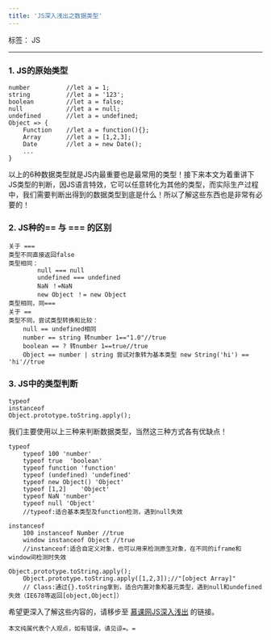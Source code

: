 ```yaml
---
title: 'JS深入浅出之数据类型'
---
```


标签： JS

---

### 1. **JS的原始类型**
```
number          //let a = 1;
string          //let a = '123';
boolean         //let a = false;
null            //let a = null;
undefined       //let a = undefined;
Object => {
    Function    //let a = function(){};
    Array       //let a = [1,2,3];
    Date        //let a = new Date();
    ...
}
```
以上的6种数据类型就是JS内最重要也是最常用的类型！接下来本文为着重讲下JS类型的判断，因JS语言特效，它可以任意转化为其他的类型，而实际生产过程中，我们需要判断出得到的数据类型到底是什么！所以了解这些东西也是非常有必要的！
<!--more-->
### 2. **JS种的== 与 === 的区别**

```
关于 ===
类型不同直接返回false
类型相同：
        null === null
        undefined === undefined
        NaN ！=NaN
        new Object ！= new Object
类型相同，同===
关于 ==
类型不同，尝试类型转换和比较：
    null == undefined相同
    number == string 转number 1=="1.0"//true
    boolean == ? 转number 1==true//true
    Object == number | string 尝试对象转为基本类型 new String('hi') == 'hi'//true
```
### 3. **JS中的类型判断**
```
typeof
instanceof
Object.prototype.toString.apply();
```
我们主要使用以上三种来判断数据类型，当然这三种方式各有优缺点！
```
typeof
    typeof 100 'number'
    typeof true  'boolean'
    typeof function 'function'
    typeof (undefined) 'undefined'
    typeof new Object() 'Object'
    typeof [1,2]    'Object'
    typeof NaN 'number'
    typeof null 'Object'
    //typeof:适合基本类型及function检测，遇到null失效
```

```
instanceof
    100 instanceof Number //true
    window instanceof Object //true
    //instanceof:适合自定义对象，也可以用来检测原生对象，在不同的iframe和window间检测时失效
```
```
Object.prototype.toString.apply();
    Object.prototype.toString.apply([1,2,3]);//"[object Array]"
    // Class:通过{}.toString拿到，适合内置对象和基元类型，遇到null和undefined失效（IE678等返回[object,Object]）
```
希望更深入了解这些内容的，请移步至 [慕课网JS深入浅出](http://www.imooc.com/code/5760) 的链接。

    本文纯属代表个人观点，如有错误，请见谅=。=